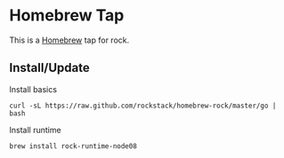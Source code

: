 # Homebrew Tap

This is a [Homebrew][homebrew] tap for rock.

## Install/Update

Install basics

    curl -sL https://raw.github.com/rockstack/homebrew-rock/master/go | bash

Install runtime

    brew install rock-runtime-node08

[homebrew]: http://mxcl.github.com/homebrew/
